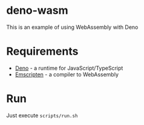 # deno-wasm
This is an example of using WebAssembly with Deno

# Requirements
- [Deno](https://deno.land/) - a runtime for JavaScript/TypeScript
- [Emscripten](https://emscripten.org/docs/getting_started/downloads.html) - a compiler to WebAssembly

# Run
Just execute `scripts/run.sh`
